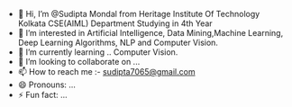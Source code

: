 - 👋 Hi, I’m @Sudipta Mondal from Heritage Institute Of Technology Kolkata CSE(AIML) Department Studying in 4th Year
- 👀 I’m interested in Artificial Intelligence, Data Mining,Machine Learning, Deep Learning Algorithms, NLP and Computer Vision.
- 🌱 I’m currently learning .. Computer Vision.
- 💞️ I’m looking to collaborate on ...
- 📫 How to reach me :- sudipta7065@gmail.com
- 😄 Pronouns: ...
- ⚡ Fun fact: ...

<!---
Sudipta Mondal is a ✨ special ✨ repository because its `README.md` (this file) appears on your GitHub profile.
You can click the Preview link to take a look at your changes.
--->

